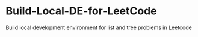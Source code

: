 # Build-Local-DE-for-LeetCode

Build local development environment for list and tree problems in Leetcode
